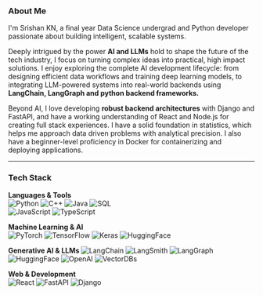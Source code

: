 ### About Me
I'm Srishan KN, a final year Data Science undergrad and Python developer passionate about building intelligent, scalable systems.

Deeply intrigued by the power **AI and LLMs** hold to shape the future of the tech industry, I focus on turning complex ideas into practical, high impact solutions. 
I enjoy exploring the complete AI development lifecycle: from designing efficient data workflows and training deep learning models, to integrating LLM-powered systems into real-world backends using **LangChain, LangGraph and python backend frameworks.**

Beyond AI, I love developing **robust backend architectures** with Django and FastAPI, and have a working understanding of React and Node.js for creating full stack experiences.
I have a solid foundation in statistics, which helps me approach data driven problems with analytical precision. I also have a beginner-level proficiency in Docker for containerizing and deploying applications.

---

###  Tech Stack
**Languages & Tools**  
![Python](https://img.shields.io/badge/Python-3776AB?style=flat&logo=python&logoColor=white) 
![C++](https://img.shields.io/badge/C++-00599C?style=flat&logo=c%2B%2B&logoColor=white) 
![Java](https://img.shields.io/badge/Java-007396?style=flat&logo=java&logoColor=white) 
![SQL](https://img.shields.io/badge/SQL-4479A1?style=flat&logo=postgresql&logoColor=white)  
![JavaScript](https://img.shields.io/badge/JavaScript-F7DF1E?style=flat&logo=javascript&logoColor=black) 
![TypeScript](https://img.shields.io/badge/TypeScript-3178C6?style=flat&logo=typescript&logoColor=white)  

**Machine Learning & AI**  
![PyTorch](https://img.shields.io/badge/PyTorch-F05032?style=flat&logo=pytorch&logoColor=white) 
![TensorFlow](https://img.shields.io/badge/TensorFlow-FF6F00?style=flat&logo=tensorflow&logoColor=white) 
![Keras](https://img.shields.io/badge/Keras-D00000?style=flat&logo=keras&logoColor=white) 
![HuggingFace](https://img.shields.io/badge/HuggingFace-FF9900?style=flat&logo=huggingface&logoColor=white)  

**Generative AI & LLMs**
![LangChain](https://img.shields.io/badge/LangChain-1C3C3C?style=flat&logo=chainlink&logoColor=white)
![LangSmith](https://img.shields.io/badge/LangSmith-00897B?style=flat&logo=airtable&logoColor=white)
![LangGraph](https://img.shields.io/badge/LangGraph-4A148C?style=flat&logo=graph&logoColor=white)
![HuggingFace](https://img.shields.io/badge/HuggingFace-FFB000?style=flat&logo=huggingface&logoColor=white)
![OpenAI](https://img.shields.io/badge/OpenAI-412991?style=flat&logo=openai&logoColor=white)
![VectorDBs](https://img.shields.io/badge/Vector%20Databases-Qdrant%20%7C%20Pinecone%20%7C%20FAISS-blue?style=flat)

**Web & Development**  
![React](https://img.shields.io/badge/React-61DAFB?style=flat&logo=react&logoColor=black) 
![FastAPI](https://img.shields.io/badge/FastAPI-009688?style=flat&logo=fastapi&logoColor=white) 
![Django](https://img.shields.io/badge/Django-092E20?style=flat&logo=django&logoColor=white) 


